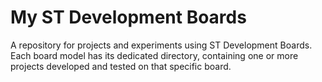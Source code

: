 # My ST Development Boards
A repository for projects and experiments using ST Development Boards. Each board model has its dedicated directory, containing one or more projects developed and tested on that specific board.
